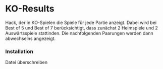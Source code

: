 # KO-Results

Hack, der in KO-Spielen die Spiele für jede Partie anzeigt.
Dabei wird bei Best of 5 und Best of 7 berücksichtigt, dass zunächst 2 Heimspiele und 2 Auswärtsspiele stattinden.
Die nachfolgenden Paarungen werden dann abwechselns angezeigt.

### Installation

Datei überschreiben

